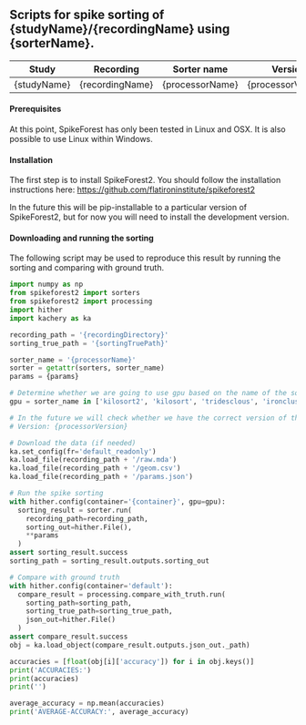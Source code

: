 ## Scripts for spike sorting of {studyName}/{recordingName} using {sorterName}.

| Study | Recording | Sorter name | Version | Container |
| ----------- | ------- | --------- | --------- | --------- |
| {studyName} | {recordingName} | {processorName}  | {processorVersion} | {container} |

#### Prerequisites

At this point, SpikeForest has only been tested in Linux and OSX. It is also
possible to use Linux within Windows.

#### Installation

The first step is to install SpikeForest2. You should follow the installation
instructions here: https://github.com/flatironinstitute/spikeforest2

In the future this will be pip-installable to a particular version of SpikeForest2,
but for now you will need to install the development version.

#### Downloading and running the sorting

The following script may be used to reproduce this result by running the sorting
and comparing with ground truth.

```python
import numpy as np
from spikeforest2 import sorters
from spikeforest2 import processing
import hither
import kachery as ka

recording_path = '{recordingDirectory}'
sorting_true_path = '{sortingTruePath}'

sorter_name = '{processorName}'
sorter = getattr(sorters, sorter_name)
params = {params}

# Determine whether we are going to use gpu based on the name of the sorter
gpu = sorter_name in ['kilosort2', 'kilosort', 'tridesclous', 'ironclust']

# In the future we will check whether we have the correct version of the wrapper here
# Version: {processorVersion}

# Download the data (if needed)
ka.set_config(fr='default_readonly')
ka.load_file(recording_path + '/raw.mda')
ka.load_file(recording_path + '/geom.csv')
ka.load_file(recording_path + '/params.json')

# Run the spike sorting
with hither.config(container='{container}', gpu=gpu):
  sorting_result = sorter.run(
    recording_path=recording_path,
    sorting_out=hither.File(),
    **params
  )
assert sorting_result.success
sorting_path = sorting_result.outputs.sorting_out

# Compare with ground truth
with hither.config(container='default'):
  compare_result = processing.compare_with_truth.run(
    sorting_path=sorting_path,
    sorting_true_path=sorting_true_path,
    json_out=hither.File()
  )
assert compare_result.success
obj = ka.load_object(compare_result.outputs.json_out._path)

accuracies = [float(obj[i]['accuracy']) for i in obj.keys()]
print('ACCURACIES:')
print(accuracies)
print('')

average_accuracy = np.mean(accuracies)
print('AVERAGE-ACCURACY:', average_accuracy)
```